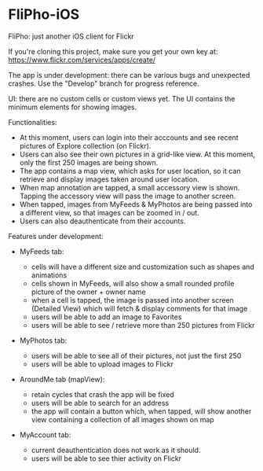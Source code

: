 # FliPho-iOS
FliPho: just another iOS client for Flickr

If you're cloning this project, make sure you get your own key at: https://www.flickr.com/services/apps/create/

The app is under development: there can be various bugs and unexpected crashes.
Use the "Develop" branch for progress reference.

UI: there are no custom cells or custom views yet. The UI contains the minimum elements for showing images.

Functionalities:

- At this moment, users can login into their acccounts and see recent pictures of Explore collection (on Flickr).
- Users can also see their own pictures in a grid-like view. At this moment, only the first 250 images are being shown.
- The app contains a map view, which asks for user location, so it can retrieve and display images taken around user location.
- When map annotation are tapped, a small accessory view is shown. Tapping the accessory view will pass the image to another screen.
- When tapped, images from MyFeeds & MyPhotos are being passed into a different view, so that images can be zoomed in / out.
- Users can also deauthenticate from their accounts.

Features under development:

- MyFeeds tab: 
  - cells will have a different size and customization such as shapes and animations
  - cells shown in MyFeeds, will also show a small rounded profile picture of the owner + owner name
  - when a cell is tapped, the image is passed into another screen (Detailed View) which will fetch & display comments for that image
  - users will be able to add an image to Favorites
  - users will be able to see / retrieve more than 250 pictures from Flickr


- MyPhotos tab:
  - users will be able to see all of their pictures, not just the first 250
  - users will be able to upload images to Flickr
  
- AroundMe tab (mapView):
  - retain cycles that crash the app will be fixed
  - users will be able to search for an address
  - the app will contain a button which, when tapped, will show another view containing a collection of all images shown on map
  
- MyAccount tab:
  - current deauthentication does not work as it should.
  - users will be able to see thier activity on Flickr
  
 
  
